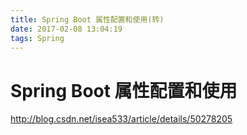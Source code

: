 ```yaml
---
title: Spring Boot 属性配置和使用(转)
date: 2017-02-08 13:04:19
tags: Spring
---
```

# Spring Boot 属性配置和使用

http://blog.csdn.net/isea533/article/details/50278205

